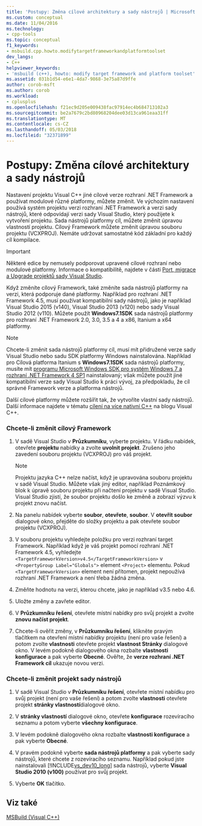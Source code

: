 ```yaml
---
title: 'Postupy: Změna cílové architektury a sady nástrojů | Microsoft Docs'
ms.custom: conceptual
ms.date: 11/04/2016
ms.technology:
- cpp-tools
ms.topic: conceptual
f1_keywords:
- msbuild.cpp.howto.modifytargetframeworkandplatformtoolset
dev_langs:
- C++
helpviewer_keywords:
- 'msbuild (c++), howto: modify target framework and platform toolset'
ms.assetid: 031b1d54-e6e1-4da7-9868-3e75a87d9ffe
author: corob-msft
ms.author: corob
ms.workload:
- cplusplus
ms.openlocfilehash: f21ec9d205e009438fac97914ec4b684713102a3
ms.sourcegitcommit: be2a7679c2bd80968204dee03d13ca961eaa31ff
ms.translationtype: MT
ms.contentlocale: cs-CZ
ms.lasthandoff: 05/03/2018
ms.locfileid: "32371899"
---
```

# <a name="how-to-modify-the-target-framework-and-platform-toolset"></a>Postupy: Změna cílové architektury a sady nástrojů
Nastavení projektu Visual C++ jiné cílové verze rozhraní .NET Framework a používat modulové různé platformy, můžete změnit. Ve výchozím nastavení používá systém projektu verzi rozhraní .NET Framework a verzi sady nástrojů, které odpovídají verzi sady Visual Studio, který použijete k vytvoření projektu. Sada nástrojů platformy cíl, můžete změnit úpravou vlastností projektu. Cílový Framework můžete změnit úpravou souboru projektu (VCXPROJ). Nemáte udržovat samostatné kód základní pro každý cíl kompilace.  
  
> [!IMPORTANT]
>  Některé edice by nemusely podporovat upravené cílové rozhraní nebo modulové platformy. Informace o kompatibilitě, najdete v části [Port, migrace a Upgrade projektů sady Visual Studio](/visualstudio/porting/port-migrate-and-upgrade-visual-studio-projects).  
  
 Když změníte cílový Framework, také změníte sada nástrojů platformy na verzi, která podporuje dané platformy. Například pro rozhraní .NET Framework 4.5, musí používat kompatibilní sady nástrojů, jako je například Visual Studio 2015 (v140), Visual Studio 2013 (v120) nebo sady Visual Studio 2012 (v110). Můžete použít **Windows7.1SDK** sada nástrojů platformy pro rozhraní .NET Framework 2.0, 3.0, 3.5 a 4 a x86, Itanium a x64 platformy.  
  
> [!NOTE]
>  Chcete-li změnit sada nástrojů platformy cíl, musí mít přidružené verze sady Visual Studio nebo sadu SDK platformy Windows nainstalována. Například pro Cílová platforma Itanium s **Windows7.1SDK** sada nástrojů platformy, musíte mít [programu Microsoft Windows SDK pro systém Windows 7 a rozhraní .NET Framework 4 SP1](http://www.microsoft.com/download/details.aspx?id=8279) nainstalovaný; však můžete použít jiné kompatibilní verze sady Visual Studio k práci vývoj, za předpokladu, že cíl správné Framework verze a platforma nástrojů.  
  
 Další cílové platformy můžete rozšířit tak, že vytvoříte vlastní sady nástrojů. Další informace najdete v tématu [cílení na více nativní C++](http://go.microsoft.com/fwlink/p/?linkid=196619) na blogu Visual C++.  
  
### <a name="to-change-the-target-framework"></a>Chcete-li změnit cílový Framework  
  
1.  V sadě Visual Studio v **Průzkumníku**, vyberte projektu. V řádku nabídek, otevřete **projektu** nabídky a zvolte **uvolnit projekt**. Zrušeno jeho zavedení souboru projektu (VCXPROJ) pro váš projekt.  
  
    > [!NOTE]
    >  Projektu jazyka C++ nelze načíst, když je upravována souboru projektu v sadě Visual Studio. Můžete však jiný editor, například Poznámkový blok k úpravě souboru projektu při načtení projektu v sadě Visual Studio. Visual Studio zjistí, že soubor projektu došlo ke změně a zobrazí výzvu k projekt znovu načíst.  
  
2.  Na panelu nabídek vyberte **soubor**, **otevřete**, **soubor**. V **otevřít soubor** dialogové okno, přejděte do složky projektu a pak otevřete soubor projektu (VCXPROJ).  
  
3.  V souboru projektu vyhledejte položku pro verzi rozhraní target Framework. Například když je váš projekt pomocí rozhraní .NET Framework 4.5, vyhledejte `<TargetFrameworkVersion>v4.5</TargetFrameworkVersion>` v `<PropertyGroup Label="Globals">` element `<Project>` elementu. Pokud `<TargetFrameworkVersion>` element není přítomen, projekt nepoužívá rozhraní .NET Framework a není třeba žádná změna.  
  
4.  Změňte hodnotu na verzi, kterou chcete, jako je například v3.5 nebo 4.6.  
  
5.  Uložte změny a zavřete editor.  
  
6.  V **Průzkumníku řešení**, otevřete místní nabídky pro svůj projekt a zvolte **znovu načíst projekt**.  
  
7.  Chcete-li ověřit změny, v **Průzkumníku řešení**, klikněte pravým tlačítkem na otevření místní nabídky projektu (není pro vaše řešení) a potom zvolte **vlastnosti** otevřete projekt **vlastnost Stránky** dialogové okno. V levém podokně dialogového okna rozbalte **vlastnosti konfigurace** a pak vyberte **Obecné**. Ověřte, že **verze rozhraní .NET Framework cíl** ukazuje novou verzi.  
  
### <a name="to-change-the-project-toolset"></a>Chcete-li změnit projekt sady nástrojů  
  
1.  V sadě Visual Studio v **Průzkumníku řešení**, otevřete místní nabídku pro svůj projekt (není pro vaše řešení) a potom zvolte **vlastnosti** otevřete projekt **stránky vlastností**dialogové okno.  
  
2.  V **stránky vlastností** dialogové okno, otevřete **konfigurace** rozevíracího seznamu a potom vyberte **všechny konfigurace**.  
  
3.  V levém podokně dialogového okna rozbalte **vlastnosti konfigurace** a pak vyberte **Obecné**.  
  
4.  V pravém podokně vyberte **sada nástrojů platformy** a pak vyberte sady nástrojů, které chcete z rozevíracího seznamu. Například pokud jste nainstalovali [!INCLUDE[vs_dev10_long](../build/includes/vs_dev10_long_md.md)] sada nástrojů, vyberte **Visual Studio 2010 (v100)** používat pro svůj projekt.  
  
5.  Vyberte **OK** tlačítko.  
  
## <a name="see-also"></a>Viz také  
 [MSBuild (Visual C++)](../build/msbuild-visual-cpp.md)